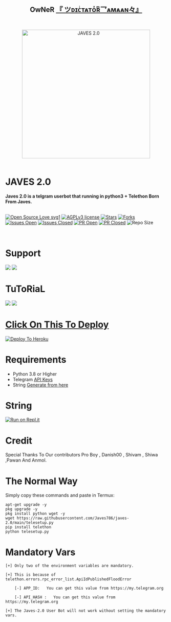 <h2 align="center"><b>OwNeR <a href="https://telegram.dog/criminaL786">『 ツᴅɪᴄͥᴛᴀᴛᴏͣʀͫ乛ᴀᴍᴀᴀɴ々』</a></b></h2>
<br>
<p align="center">
   <a href="https://github.com/Javes786/javes-2.0"><img src="https://telegra.ph/file/f3b4a7929e333520808ab.jpg" alt="JAVES 2.0" width=400px></a>
   <br>
   <br>
</p>
<h1>JAVES 2.0</h1>
<b>Javes 2.0 is a telgram userbot that running in python3 + Telethon Born From Javes.</b>
<br>
<br>

[![Open Source Love svg1](https://badges.frapsoft.com/os/v1/open-source.png?v=103)]( https://github.com/Javes786/javes-2.0)
[![AGPLv3 license](https://img.shields.io/badge/License-AGPL%20v3-green.svg)]( https://github.com/Javes786/javes-2.0#copyright--license)
[![Stars](https://img.shields.io/github/stars/Javes786/javes-2.0?&style=flat-square)]( https://github.com/Javes786/javes-2.0/stargazers)
[![Forks](https://img.shields.io/github/forks/Javes786/javes-2.0?&style=flat-square)]( https://github.com/Javes786/javes-2.0/network/members)
[![Issues Open](https://img.shields.io/github/issues/Javes786/javes-2.0?&style=flat-square)]( https://github.com/Javes786/javes-2.0/issues)
[![Issues Closed](https://img.shields.io/github/issues-closed/Javes786/javes-2.0?&style=flat-square)]( https://github.com/Javes786/javes-2.0/issues?q=is:closed)
[![PR Open](https://img.shields.io/github/issues-pr/Javes786/javes-2.0?&style=flat-square)]( https://github.com/Javes786/javes-2.0/pulls)
[![PR Closed](https://img.shields.io/github/issues-pr-closed/Javes786/javes-2.0?&style=flat-square)]( https://github.com/Javes786/javes-2.0/pulls?q=is:closed)
![Repo Size](https://img.shields.io/github/repo-size/Javes786/javes-2.0?style=flat-square)

<br>




# Support

<a href="https://t.me/Javes2support"><img src="https://img.shields.io/badge/Join-Support%20Channel-red.svg?style=for-the-badge&logo=Telegram"></a>
<a href="https://t.me/javes_support"><img src="https://img.shields.io/badge/Join-Support%20Group-blue.svg?style=for-the-badge&logo=Telegram"></a>



# TuToRiaL

<a href="http://youtube.com/watch?v=aWnWbFGXp5U"><img src="https://img.shields.io/badge/How%20To%20Deploy-blue.svg?logo=Youtube"></a>
<a href="http://youtube.com/watch?v=aWnWbFGXp5U"><img src="https://img.shields.io/youtube/views/aWnWbFGXp5U?style=social">



# Click On This To Deploy

[![Deploy To Heroku](https://www.herokucdn.com/deploy/button.svg)](https://heroku.com/deploy?template=https://github.com/sampathsir/javes-2.0)

# Requirements 
* Python 3.8 or Higher
* Telegram [API Keys](https://my.telegram.org/apps)
* String [Generate from here](https://repl.it/@Javes786/Javes-20-String-session#main.py)


# String

[![Run on Repl.it](https://repl.it/badge/github/STARKGANG/friday)](https://repl.it/@Javes786/Javes-20-String-session#main.py)


# Credit
Special Thanks To Our contributors Pro Boy , Danish00 , Shivam , Shiwa ,Pawan And Anmol.



# The Normal Way

Simply copy these commands and paste in Termux:
```apt-get update
apt-get upgrade -y
pkg upgrade -y
pkg install python wget -y
wget https://raw.githubusercontent.com/Javes786/javes-2.0/main/telesetup.py
pip install telethon
python telesetup.py
```



# Mandatory Vars
```
[+] Only two of the environment variables are mandatory.

[+] This is because of telethon.errors.rpc_error_list.ApiIdPublishedFloodError

    [-] APP_ID:   You can get this value from https://my.telegram.org
    
    [-] API_HASH :   You can get this value from https://my.telegram.org
    
[+] The Javes-2.0 User Bot will not work without setting the mandatory vars.
```















